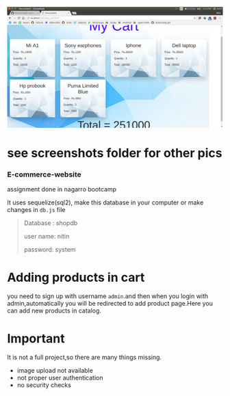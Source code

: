![My Cart](https://github.com/Ni3verma/E-commerce-website/blob/master/screenshots/my_cart.png)
# see screenshots folder for other pics

### E-commerce-website
assignment done in nagarro bootcamp

It uses sequelize(sql2),
make this database in your computer or make changes in `db.js` file

>Database : shopdb
>
>user name: nitin
>
>password: system

# Adding products in cart
you need to sign up with username `admin`.and then when you login with admin,automatically you will be redirected to add product page.Here you can add new products in catalog.

# Important
It is not a full project,so there are many things missing.
+ image upload not available
+ not proper user authentication
+ no security checks
